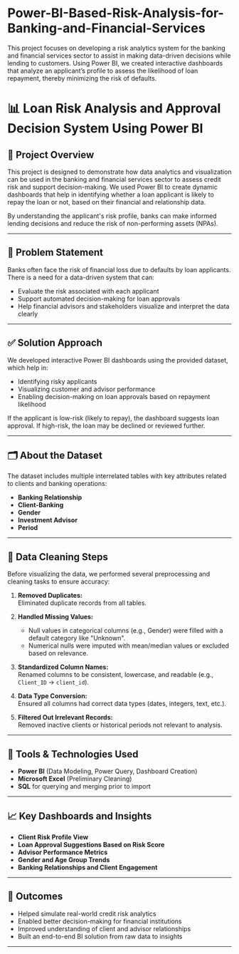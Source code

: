 # Power-BI-Based-Risk-Analysis-for-Banking-and-Financial-Services
This project focuses on developing a risk analytics system for the banking and financial services sector to assist in making data-driven decisions while lending to customers. Using Power BI, we created interactive dashboards that analyze an applicant’s profile to assess the likelihood of loan repayment, thereby minimizing the risk of defaults.
# 📊 Loan Risk Analysis and Approval Decision System Using Power BI

## 📌 Project Overview

This project is designed to demonstrate how data analytics and visualization can be used in the banking and financial services sector to assess credit risk and support decision-making. We used Power BI to create dynamic dashboards that help in identifying whether a loan applicant is likely to repay the loan or not, based on their financial and relationship data.

By understanding the applicant's risk profile, banks can make informed lending decisions and reduce the risk of non-performing assets (NPAs).

---

## 🎯 Problem Statement

Banks often face the risk of financial loss due to defaults by loan applicants. There is a need for a data-driven system that can:

- Evaluate the risk associated with each applicant
- Support automated decision-making for loan approvals
- Help financial advisors and stakeholders visualize and interpret the data clearly

---

## ✅ Solution Approach

We developed interactive Power BI dashboards using the provided dataset, which help in:

- Identifying risky applicants
- Visualizing customer and advisor performance
- Enabling decision-making on loan approvals based on repayment likelihood

If the applicant is low-risk (likely to repay), the dashboard suggests loan approval. If high-risk, the loan may be declined or reviewed further.

---

## 🗂️ About the Dataset

The dataset includes multiple interrelated tables with key attributes related to clients and banking operations:

- **Banking Relationship**  
- **Client-Banking**  
- **Gender**  
- **Investment Advisor**  
- **Period**


---

## 🧼 Data Cleaning Steps

Before visualizing the data, we performed several preprocessing and cleaning tasks to ensure accuracy:

1. **Removed Duplicates:**  
   Eliminated duplicate records from all tables.

2. **Handled Missing Values:**  
   - Null values in categorical columns (e.g., Gender) were filled with a default category like "Unknown".  
   - Numerical nulls were imputed with mean/median values or excluded based on relevance.

3. **Standardized Column Names:**  
   Renamed columns to be consistent, lowercase, and readable (e.g., `Client_ID` → `client_id`).

4. **Data Type Conversion:**  
   Ensured all columns had correct data types (dates, integers, text, etc.).

5. **Filtered Out Irrelevant Records:**  
   Removed inactive clients or historical periods not relevant to analysis.



---

## 🧰 Tools & Technologies Used

- **Power BI** (Data Modeling, Power Query, Dashboard Creation)
- **Microsoft Excel** (Preliminary Cleaning)
- **SQL** for querying and merging prior to import

---

## 📈 Key Dashboards and Insights

- **Client Risk Profile View**  
- **Loan Approval Suggestions Based on Risk Score**  
- **Advisor Performance Metrics**  
- **Gender and Age Group Trends**  
- **Banking Relationships and Client Engagement**

---

## 📌 Outcomes

- Helped simulate real-world credit risk analytics
- Enabled better decision-making for financial institutions
- Improved understanding of client and advisor relationships
- Built an end-to-end BI solution from raw data to insights

---



